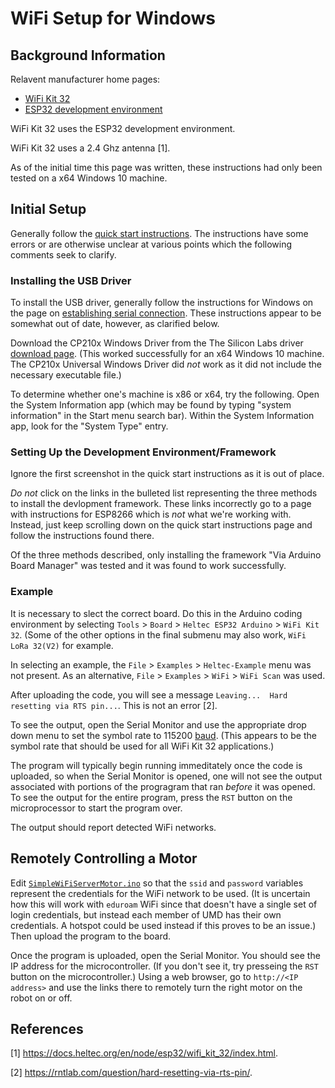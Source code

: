 # WiFi Setup for Windows

## Background Information

Relavent manufacturer home pages:
- [WiFi Kit 32](https://docs.heltec.org/en/node/esp32/wifi_kit_32/index.html)
- [ESP32 development environment](https://docs.heltec.org/en/node/esp32/esp32_general_docs/index.html)

WiFi Kit 32 uses the ESP32 development environment.

WiFi Kit 32 uses a 2.4 Ghz antenna [1].

As of the initial time this page was written, these instructions had only been tested on a x64 Windows 10 machine.

## Initial Setup

Generally follow the [quick start instructions](https://docs.heltec.org/en/node/esp32/esp32_general_docs/quick_start.html). The instructions have some errors or are otherwise 
unclear at various points which the following comments seek to clarify. 

### Installing the USB Driver

To install the USB driver, generally follow the instructions for Windows on the page on 
[establishing serial connection](https://docs.heltec.org/general/establish_serial_connection.html#for-windows). These instructions appear to be somewhat out of date, however,
as clarified below.

Download the CP210x Windows Driver from the The Silicon Labs driver [download page](https://www.silabs.com/developers/usb-to-uart-bridge-vcp-drivers?tab=downloads). (This
worked successfully for an x64 Windows 10 machine. The CP210x Universal Windows Driver did _not_ work as it did not include the necessary executable file.)

To determine whether one's machine is x86 or x64, try the following. Open the System Information app (which may be found by typing "system information" in the Start menu 
search bar). Within the System Information app, look for the "System Type" entry.

### Setting Up the Development Environment/Framework

Ignore the first screenshot in the quick start instructions as it is out of place.

_Do not_ click on the links in the bulleted list representing the three methods to install the devlopment framework. These links incorrectly go to a page with instructions for
ESP8266 which is _not_ what we're working with. Instead, just keep scrolling down on the quick start instructions page and follow the instructions found there. 

Of the three methods described, only installing the framework "Via Arduino Board Manager" was tested and it was found to work successfully.

### Example

It is necessary to slect the correct
board. Do this in the Arduino coding environment by selecting `Tools` > `Board` > `Heltec ESP32 Arduino` > `WiFi Kit 32`. (Some of the other options in the final submenu may
also work, `WiFi LoRa 32(V2)` for example.

In selecting an example, the `File` > `Examples` > `Heltec-Example` menu was not present. As an alternative, `File` > `Examples` > `WiFi` > `WiFi Scan` was used.

After uploading the code, you will see a message `Leaving...  Hard resetting via RTS pin...`. This is not an error [2].

To see the output, open the Serial Monitor and use the appropriate drop down menu to set the symbol rate to 115200 [baud](https://en.wikipedia.org/wiki/Baud). 
(This appears to be the symbol rate that should be used for all WiFi Kit 32 applications.)

The program will typically begin running immeditately once the code is uploaded, so when the Serial Monitor is opened, one will not see the output associated with portions
of the progragram that ran _before_ it was opened. To see the output for the entire program, press the `RST` button on the microprocessor to start the program over.

The output should report detected WiFi networks.

## Remotely Controlling a Motor

Edit [`SimpleWiFiServerMotor.ino`](https://github.com/kentchesley/2023_Fall_Labs_Team_1/blob/main/Project/WiFi_Setup/SimpleWiFiServerMotor/SimpleWiFiServerMotor.ino) so that
the `ssid` and `password`  variables represent the credentials for the WiFi network to be used. (It is uncertain how this will work with `eduroam` WiFi since that doesn't have 
a single set
of login credentials, but instead each member of UMD has their own credentials. A hotspot could be used instead if this proves to be an issue.) Then upload the program to the 
board.

Once the program is uploaded, open the Serial Monitor. You should see the IP address for the microcontroller. (If you don't see it, try presseing the `RST` button on the
microcontroller.) Using a web browser, go to `http://<IP address>` and use the links there to remotely turn the right motor on the robot on or off.

## References

[1] https://docs.heltec.org/en/node/esp32/wifi_kit_32/index.html.

[2] https://rntlab.com/question/hard-resetting-via-rts-pin/.


